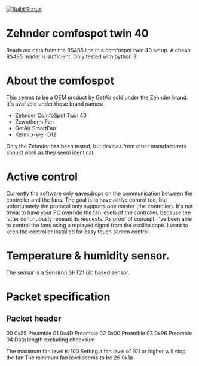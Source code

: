 [![Build Status](https://travis-ci.org/rubenbe/comfospottwin40.svg?branch=master)](https://travis-ci.org/rubenbe/comfospottwin40)

# Zehnder comfospot twin 40

Reads out data from the RS485 line in a comfospot twin 40 setup.
A cheap RS485 reader is sufficient.
Only tested with python 3

# About the comfospot
This seems to be a OEM product by GetAir sold under the Zehnder brand.
It's available under these brand names:
* Zehnder ComfoSpot Twin 40
* Zewotherm Fan
* GetAir SmartFan
* Kermi x-well D12


Only the Zehnder has been tested,
but devices from other manufacturers should work as they seem identical.

# Active control
Currently the software only eavesdrops on the communication
between the controller and the fans.
The goal is to have active control too, but unfortunately the protocol
only supports one master (the controller).
It's not trivial to have your PC override the fan levels of the controller,
because the latter continuously repeats its requests.
As proof of concept, I've been able to control the fans
using a replayed signal from the oscilloscope.
I want to keep the controller installed for easy touch screen control.

# Temperature & humidity sensor.
The sensor is a Sensiron SHT21 i2c based sensor.

# Packet specification
## Packet header
00 0x55 Preamble
01 0x4D Preamble
02 0x00 Preamble
03 0x96 Preamble
04 Data length excluding checksum

The maximum fan level is 100
Setting a fan level of 101 or higher will stop the fan
The minimum fan level seems to be 26 0x1a
